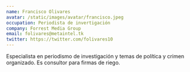 ```yaml
---
name: Francisco Olivares
avatar: /static/images/avatar/francisco.jpeg
occupation: Periodista de invertigación
company: Forrest Media Group
email: folivares@metaintel.tk
twitter: https://twitter.com/folivares10
---
```


Especialista en periodismo de investigación y temas de política y crimen organizado. Es consultor para firmas de riego.
